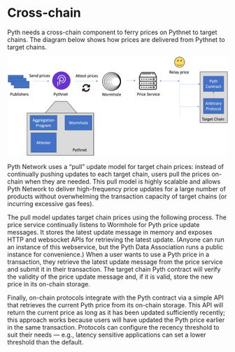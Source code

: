 # Cross-chain

Pyth needs a cross-chain component to ferry prices on Pythnet to target chains. The diagram below shows how prices are delivered from Pythnet to target chains.

![](<../.gitbook/assets/pythnet_schema.png>)

Pyth Network uses a “pull” update model for target chain prices: instead of continually pushing updates to each target chain, users pull the prices on-chain when they are needed. This pull model is highly scalable and allows Pyth Network to deliver high-frequency price updates for a large number of products without overwhelming the transaction capacity of target chains (or incurring excessive gas fees).

The pull model updates target chain prices using the following process. The price service continually listens to Wormhole for Pyth price update messages. It stores the latest update message in memory and exposes HTTP and websocket APIs for retrieving the latest update. (Anyone can run an instance of this webservice, but the Pyth Data Association runs a public instance for convenience.) When a user wants to use a Pyth price in a transaction, they retrieve the latest update message from the price service and submit it in their transaction. The target chain Pyth contract will verify the validity of the price update message and, if it is valid, store the new price in its on-chain storage.   

Finally, on-chain protocols integrate with the Pyth contract via a simple API that retrieves the current Pyth price from its on-chain storage. This API will return the current price as long as it has been updated sufficiently recently; this approach works because users will have updated the Pyth price earlier in the same transaction. Protocols can configure the recency threshold to suit their needs — e.g., latency sensitive applications can set a lower threshold than the default.





